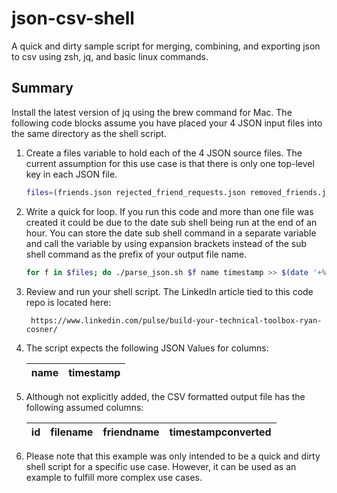# json-csv-shell
A quick and dirty sample script for merging, combining, and exporting json to csv using zsh, jq, and basic linux commands.

## Summary
Install the latest version of jq using the brew command for Mac.  The following code blocks assume you have placed your 4 JSON input files into the same directory as the shell script.

1. Create a files variable to hold each of the 4 JSON source files.  The current assumption for this use case is that there is only one top-level key in each JSON file.


   ```bash
   files=(friends.json rejected_friend_requests.json removed_friends.json sent_friend_requests.json)
   ```

2. Write a quick for loop.  If you run this code and more than one file was created it could be due to the date sub shell being run at the end of an hour.  You can store the date sub shell command in a separate variable and call the variable by using expansion brackets instead of the sub shell command as the prefix of your output file name.


   ```bash
   for f in $files; do ./parse_json.sh $f name timestamp >> $(date '+%Y%m%d%H')_Facebook_Friends_List.txt; done
   ```

3. Review and run your shell script. The LinkedIn article tied to this code repo is located here:


        https://www.linkedin.com/pulse/build-your-technical-toolbox-ryan-cosner/

4. The script expects the following JSON Values for columns:

    name | timestamp
    ---- | ---------

5. Although not explicitly added, the CSV formatted output file has the following assumed columns:

   id | filename | friendname | timestampconverted
   -- | -------- | ---------- | ------------------

6.  Please note that this example was only intended to be a quick and dirty shell script for a specific use case.  However, it can be used as an example to fulfill more complex use cases.
